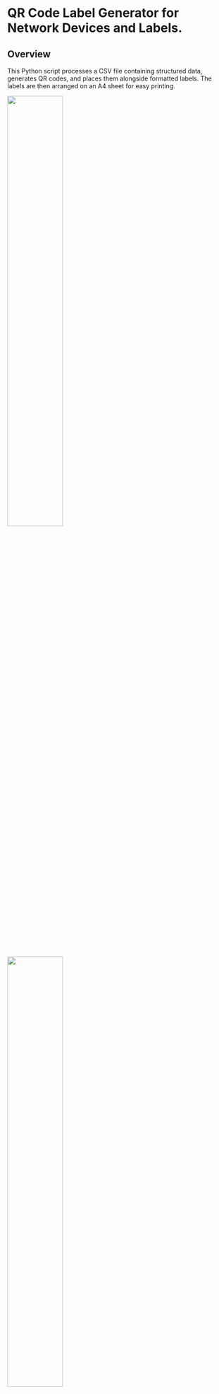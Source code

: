 # QR Code Label Generator for Network Devices and Labels.

## Overview
This Python script processes a CSV file containing structured data, generates QR codes, and places them alongside formatted labels. The labels are then arranged on an A4 sheet for easy printing.

<img src="https://github.com/user-attachments/assets/aad024bb-41fa-4da3-a222-f5de12a844d7" width=50% height=50%>
<img src="https://github.com/user-attachments/assets/1f019ac0-9c05-40ee-ac6d-edba2aa1905c" width=50% height=50%>


## Features
- Detects CSV file encoding dynamically using `chardet`.
- Generates QR codes with encoded information.
- Creates labels with formatted text.
- Places multiple labels onto A4-sized sheets.
- Supports automatic sorting by Division, City, and Name.
- Includes dotted lines for easy cutting of labels.

## Dependencies
Make sure you have the following Python libraries installed:

```bash
pip install chardet pyqrcode pypng pillow
```

## Usage
### 1. Prepare the CSV File
For labels_qr_gen.py the CSV file should contain the following columns:
- `ID`
- `Name`
- `IP`
- `Division` (Subdivision)
- `City`
  
For flag_label_qr_gen.py the CSV file should contain the following columns:
- `SrcName`
- `SrcIP`
- `SrcPort`
- `TrgIP`
- `TrgName`
- `TrgPort`

The file should use `;` as the delimiter and `|` as the quote character.

### 2. Run the Script
Modify the filename in the script and execute it:

```python
csv_filename = 'your_file.csv'
output_dir = 'labels'
process_csv_file(csv_filename, output_dir)
```

### 3. Output
- QR code labels will be arranged on A4 sheets.
- Output files will be saved in the specified directory.
- The generated images will have dotted lines for easy cutting.

## Example Output
The script will generate files like `labels_a4_sheet_1.png`, `labels_a4_sheet_2.png`, etc.

## License
This project is open-source and available under the MIT License.

